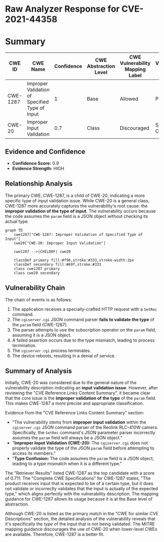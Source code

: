 # Raw Analyzer Response for CVE-2021-44358

# Summary
| CWE ID | CWE Name | Confidence | CWE Abstraction Level | CWE Vulnerability Mapping Label | CWE-Vulnerability Mapping Notes |
|---|---|---|---|---|---|
| CWE-1287 | Improper Validation of Specified Type of Input | 1 | Base | Allowed | Primary CWE |
| CWE-20 | Improper Input Validation | 0.7 | Class | Discouraged | Secondary Candidate |

## Evidence and Confidence

*   **Confidence Score:** 0.9
*   **Evidence Strength:** HIGH

## Relationship Analysis
The primary CWE, CWE-1287, is a child of CWE-20, indicating a more specific type of input validation issue. While CWE-20 is a general class, CWE-1287 more accurately captures the vulnerability's root cause: the **improper validation of the type of input**. The vulnerability occurs because the code assumes the `param` field is a JSON object without checking its actual type.

```mermaid
graph TD
    cwe1287["CWE-1287: Improper Validation of Specified Type of Input"]
    cwe20["CWE-20: Improper Input Validation"]
    
    cwe1287 -->|CHILDOF| cwe20
    
    classDef primary fill:#f96,stroke:#333,stroke-width:2px
    classDef secondary fill:#69f,stroke:#333
    class cwe1287 primary
    class cwe20 secondary
```

## Vulnerability Chain
The chain of events is as follows:
1.  The application receives a specially-crafted HTTP request with a `SetRec` command.
2.  The `cgiserver.cgi` JSON command parser **fails to validate the type** of the `param` field (CWE-1287).
3.  The parser attempts to use the subscription operator on the `param` field, assuming it is a JSON object.
4.  A failed assertion occurs due to the type mismatch, leading to process termination.
5.  The `cgiserver.cgi` process terminates.
6.  The device reboots, resulting in a denial of service.

## Summary of Analysis
Initially, CWE-20 was considered due to the general nature of the vulnerability description indicating an **input validation issue**. However, after reviewing the "CVE Reference Links Content Summary", it became clear that the core issue is the **improper validation of the type** of the `param` field. This makes CWE-1287 a more precise and appropriate classification.

Evidence from the "CVE Reference Links Content Summary" section:
- "The vulnerability stems from **improper input validation** within the `cgiserver.cgi` JSON command parser of the Reolink RLC-410W camera. Specifically, the `SetRec` command's JSON parameter parser incorrectly assumes the `param` field will always be a JSON object."
- "**Improper Input Validation (CWE-20):** The `cgiserver.cgi` does not properly validate the type of the JSON `param` field before attempting to access its members."
- "**Type Confusion:** The code assumes the `param` field is a JSON object, leading to a type mismatch when it is a different type."

The "Retriever Results" listed CWE-1287 as the top candidate with a score of 0.711. The "Complete CWE Specifications" for CWE-1287 states, "The product receives input that is expected to be of a certain type, but it does not validate or incorrectly validates that the input is actually of the expected type," which aligns perfectly with the vulnerability description. The mapping guidance for CWE-1287 allows its usage because it is at the Base level of abstraction.

Although CWE-20 is listed as the primary match in the "CWE for similar CVE Descriptions" section, the detailed analysis of the vulnerability reveals that it's specifically the *type* of the input that is not being validated. The MITRE mapping guidance discourages the use of CWE-20 when lower-level CWEs are available. Therefore, CWE-1287 is a better fit.